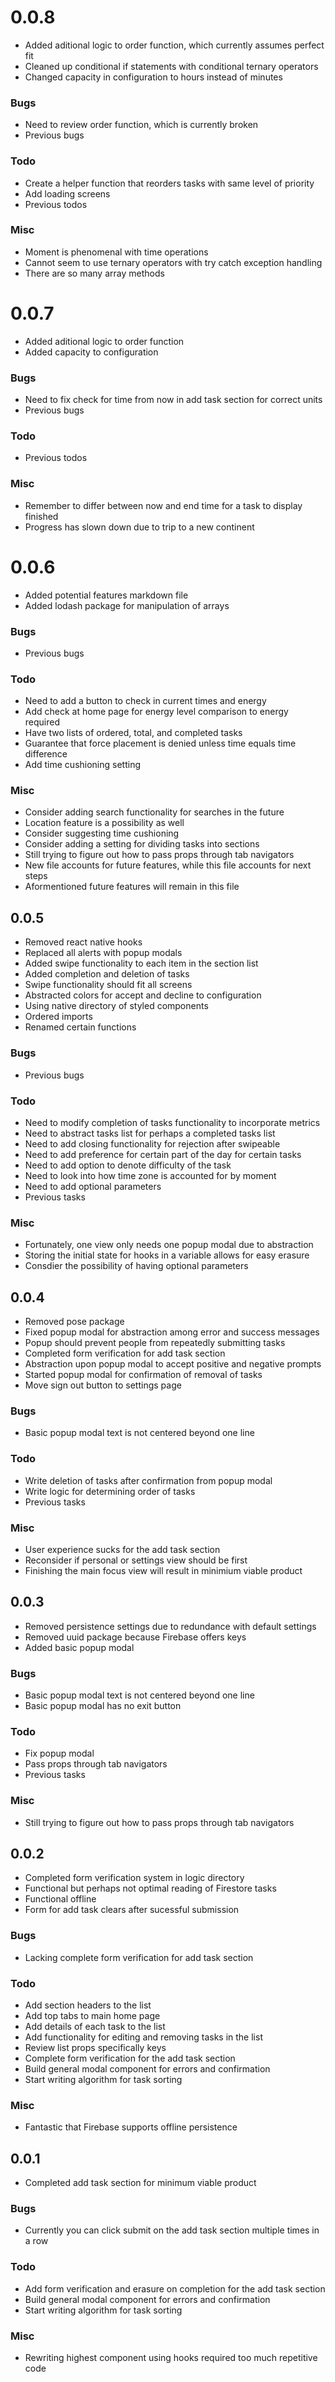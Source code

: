 # 0.0.8

- Added aditional logic to order function, which currently assumes perfect fit
- Cleaned up conditional if statements with conditional ternary operators
- Changed capacity in configuration to hours instead of minutes

### Bugs

- Need to review order function, which is currently broken
- Previous bugs

### Todo

- Create a helper function that reorders tasks with same level of priority
- Add loading screens
- Previous todos
 
### Misc 

- Moment is phenomenal with time operations
- Cannot seem to use ternary operators with try catch exception handling
- There are so many array methods

# 0.0.7

- Added aditional logic to order function
- Added capacity to configuration 

### Bugs

- Need to fix check for time from now in add task section for correct units
- Previous bugs

### Todo

- Previous todos
 
### Misc 

- Remember to differ between now and end time for a task to display finished
- Progress has slown down due to trip to a new continent

# 0.0.6

- Added potential features markdown file
- Added lodash package for manipulation of arrays

### Bugs

- Previous bugs

### Todo

- Need to add a button to check in current times and energy
- Add check at home page for energy level comparison to energy required
- Have two lists of ordered, total, and completed tasks
- Guarantee that force placement is denied unless time equals time difference
- Add time cushioning setting

### Misc

- Consider adding search functionality for searches in the future
- Location feature is a possibility as well
- Consider suggesting time cushioning
- Consider adding a setting for dividing tasks into sections
- Still trying to figure out how to pass props through tab navigators
- New file accounts for future features, while this file accounts for next steps
- Aformentioned future features will remain in this file

## 0.0.5

- Removed react native hooks
- Replaced all alerts with popup modals
- Added swipe functionality to each item in the section list
- Added completion and deletion of tasks
- Swipe functionality should fit all screens
- Abstracted colors for accept and decline to configuration
- Using native directory of styled components
- Ordered imports
- Renamed certain functions

### Bugs

- Previous bugs

### Todo

- Need to modify completion of tasks functionality to incorporate metrics
- Need to abstract tasks list for perhaps a completed tasks list
- Need to add closing functionality for rejection after swipeable
- Need to add preference for certain part of the day for certain tasks
- Need to add option to denote difficulty of the task
- Need to look into how time zone is accounted for by moment
- Need to add optional parameters
- Previous tasks

### Misc

- Fortunately, one view only needs one popup modal due to abstraction
- Storing the initial state for hooks in a variable allows for easy erasure
- Consdier the possibility of having optional parameters

## 0.0.4

- Removed pose package
- Fixed popup modal for abstraction among error and success messages
- Popup should prevent people from repeatedly submitting tasks
- Completed form verification for add task section
- Abstraction upon popup modal to accept positive and negative prompts
- Started popup modal for confirmation of removal of tasks
- Move sign out button to settings page

### Bugs

- Basic popup modal text is not centered beyond one line

### Todo

- Write deletion of tasks after confirmation from popup modal
- Write logic for determining order of tasks
- Previous tasks

### Misc

- User experience sucks for the add task section
- Reconsider if personal or settings view should be first
- Finishing the main focus view will result in minimium viable product

## 0.0.3

- Removed persistence settings due to redundance with default settings
- Removed uuid package because Firebase offers keys
- Added basic popup modal

### Bugs

- Basic popup modal text is not centered beyond one line
- Basic popup modal has no exit button

### Todo

- Fix popup modal
- Pass props through tab navigators
- Previous tasks

### Misc

- Still trying to figure out how to pass props through tab navigators

## 0.0.2

- Completed form verification system in logic directory
- Functional but perhaps not optimal reading of Firestore tasks
- Functional offline
- Form for add task clears after sucessful submission

### Bugs

- Lacking complete form verification for add task section

### Todo

- Add section headers to the list
- Add top tabs to main home page
- Add details of each task to the list
- Add functionality for editing and removing tasks in the list
- Review list props specifically keys
- Complete form verification for the add task section
- Build general modal component for errors and confirmation
- Start writing algorithm for task sorting

### Misc

- Fantastic that Firebase supports offline persistence

## 0.0.1

- Completed add task section for minimum viable product

### Bugs

- Currently you can click submit on the add task section multiple times in a row

### Todo

- Add form verification and erasure on completion for the add task section
- Build general modal component for errors and confirmation
- Start writing algorithm for task sorting

### Misc

- Rewriting highest component using hooks required too much repetitive code
